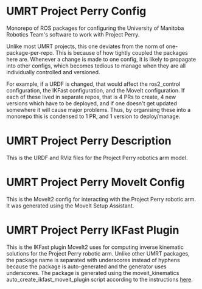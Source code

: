 # UMRT Project Perry Config
Monorepo of ROS packages for configuring the University of Manitoba Robotics Team's software to work with Project Perry.

Unlike most UMRT projects, this one deviates from the norm of one-package-per-repo.
This is because of how tightly coupled the packages here are.
Whenever a change is made to one config, it is likely to propagate into other configs, which becomes tedious to manage when they are all individually controlled and versioned.

For example, if a URDF is changed, that would affect the ros2_control configuration, the IKFast configuration, and the MoveIt configuration.
If each of these lived in separate repos, that is 4 PRs to create, 4 new versions which have to be deployed, and if one doesn't get updated somewhere it will cause major problems.
Thus, by organising these into a monorepo this is condensed to 1 PR, and 1 version to deploy/manage.

# UMRT Project Perry Description

This is the URDF and RViz files for the Project Perry robotics arm model.

# UMRT Project Perry MoveIt Config

This is the MoveIt2 config for interacting with the Project Perry robotic arm.
It was generated using the MoveIt Setup Assistant.

# UMRT Project Perry IKFast Plugin

This is the IKFast plugin MoveIt2 uses for computing inverse kinematic solutions for the Project Perry robotic arm.
Unlike other UMRT packages, the package name is separated with underscores instead of hyphens because the package is auto-generated and the generator uses underscores.
The package is generated using the moveit_kinematics auto_create_ikfast_moveit_plugin script according to the instructions [here](https://moveit.picknik.ai/main/doc/examples/ikfast/ikfast_tutorial.html).